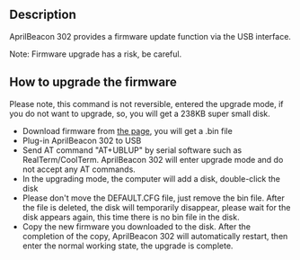 <languages/>

<translate>

## Description

AprilBeacon 302 provides a firmware update function via the USB
interface.

Note: Firmware upgrade has a risk, be careful.

## How to upgrade the firmware

Please note, this command is not reversible, entered the upgrade mode,
if you do not want to upgrade, so, you will get a 238KB super small
disk.

  - Download firmware from [the
    page](/AprilBeacon_302#Downloads "wikilink"), you will get a .bin
    file
  - Plug-in AprilBeacon 302 to USB
  - Send AT command "AT+UBLUP" by serial software such as
    RealTerm/CoolTerm. AprilBeacon 302 will enter upgrade mode and do
    not accept any AT commands.
  - In the upgrading mode, the computer will add a disk, double-click
    the disk
  - Please don't move the DEFAULT.CFG file, just remove the bin file.
    After the file is deleted, the disk will temporarily disappear,
    please wait for the disk appears again, this time there is no bin
    file in the disk.
  - Copy the new firmware you downloaded to the disk. After the
    completion of the copy, AprilBeacon 302 will automatically restart,
    then enter the normal working state, the upgrade is complete.

</translate>